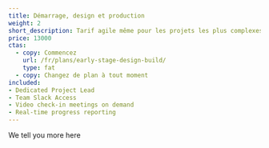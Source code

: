 ```yaml
---
title: Démarrage, design et production 
weight: 2
short_description: Tarif agile même pour les projets les plus complexes
price: 13000
ctas:
  - copy: Commencez
    url: /fr/plans/early-stage-design-build/
    type: fat
  - copy: Changez de plan à tout moment
included:
- Dedicated Project Lead
- Team Slack Access
- Video check-in meetings on demand
- Real-time progress reporting
---
```


We tell you more here